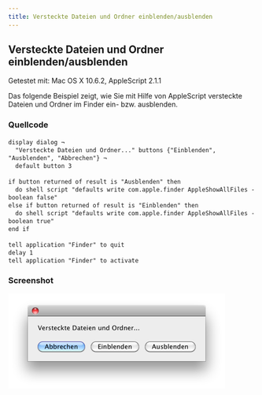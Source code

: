 ```yaml
---
title: Versteckte Dateien und Ordner einblenden/ausblenden
---
```


## Versteckte Dateien und Ordner einblenden/ausblenden

Getestet mit: Mac OS X 10.6.2, AppleScript 2.1.1

Das folgende Beispiel zeigt, wie Sie mit Hilfe von AppleScript versteckte Dateien und Ordner im Finder ein- bzw. ausblenden.

### Quellcode

```applescript
display dialog ¬
  "Versteckte Dateien und Ordner..." buttons {"Einblenden", "Ausblenden", "Abbrechen"} ¬
  default button 3

if button returned of result is "Ausblenden" then
  do shell script "defaults write com.apple.finder AppleShowAllFiles -boolean false"
else if button returned of result is "Einblenden" then
  do shell script "defaults write com.apple.finder AppleShowAllFiles -boolean true"
end if

tell application "Finder" to quit
delay 1
tell application "Finder" to activate
```

### Screenshot

![Dialog](Versteckte-Dateien-und-Ordner-einblenden-ausblenden.png)
